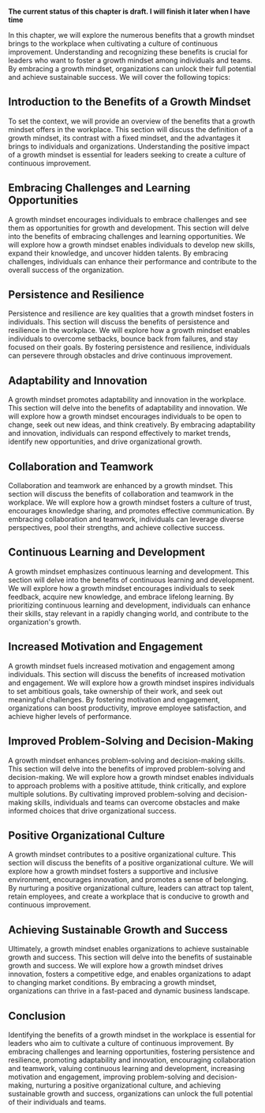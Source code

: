 **The current status of this chapter is draft. I will finish it later when I have time**

In this chapter, we will explore the numerous benefits that a growth mindset brings to the workplace when cultivating a culture of continuous improvement. Understanding and recognizing these benefits is crucial for leaders who want to foster a growth mindset among individuals and teams. By embracing a growth mindset, organizations can unlock their full potential and achieve sustainable success. We will cover the following topics:

Introduction to the Benefits of a Growth Mindset
------------------------------------------------

To set the context, we will provide an overview of the benefits that a growth mindset offers in the workplace. This section will discuss the definition of a growth mindset, its contrast with a fixed mindset, and the advantages it brings to individuals and organizations. Understanding the positive impact of a growth mindset is essential for leaders seeking to create a culture of continuous improvement.

Embracing Challenges and Learning Opportunities
-----------------------------------------------

A growth mindset encourages individuals to embrace challenges and see them as opportunities for growth and development. This section will delve into the benefits of embracing challenges and learning opportunities. We will explore how a growth mindset enables individuals to develop new skills, expand their knowledge, and uncover hidden talents. By embracing challenges, individuals can enhance their performance and contribute to the overall success of the organization.

Persistence and Resilience
--------------------------

Persistence and resilience are key qualities that a growth mindset fosters in individuals. This section will discuss the benefits of persistence and resilience in the workplace. We will explore how a growth mindset enables individuals to overcome setbacks, bounce back from failures, and stay focused on their goals. By fostering persistence and resilience, individuals can persevere through obstacles and drive continuous improvement.

Adaptability and Innovation
---------------------------

A growth mindset promotes adaptability and innovation in the workplace. This section will delve into the benefits of adaptability and innovation. We will explore how a growth mindset encourages individuals to be open to change, seek out new ideas, and think creatively. By embracing adaptability and innovation, individuals can respond effectively to market trends, identify new opportunities, and drive organizational growth.

Collaboration and Teamwork
--------------------------

Collaboration and teamwork are enhanced by a growth mindset. This section will discuss the benefits of collaboration and teamwork in the workplace. We will explore how a growth mindset fosters a culture of trust, encourages knowledge sharing, and promotes effective communication. By embracing collaboration and teamwork, individuals can leverage diverse perspectives, pool their strengths, and achieve collective success.

Continuous Learning and Development
-----------------------------------

A growth mindset emphasizes continuous learning and development. This section will delve into the benefits of continuous learning and development. We will explore how a growth mindset encourages individuals to seek feedback, acquire new knowledge, and embrace lifelong learning. By prioritizing continuous learning and development, individuals can enhance their skills, stay relevant in a rapidly changing world, and contribute to the organization's growth.

Increased Motivation and Engagement
-----------------------------------

A growth mindset fuels increased motivation and engagement among individuals. This section will discuss the benefits of increased motivation and engagement. We will explore how a growth mindset inspires individuals to set ambitious goals, take ownership of their work, and seek out meaningful challenges. By fostering motivation and engagement, organizations can boost productivity, improve employee satisfaction, and achieve higher levels of performance.

Improved Problem-Solving and Decision-Making
--------------------------------------------

A growth mindset enhances problem-solving and decision-making skills. This section will delve into the benefits of improved problem-solving and decision-making. We will explore how a growth mindset enables individuals to approach problems with a positive attitude, think critically, and explore multiple solutions. By cultivating improved problem-solving and decision-making skills, individuals and teams can overcome obstacles and make informed choices that drive organizational success.

Positive Organizational Culture
-------------------------------

A growth mindset contributes to a positive organizational culture. This section will discuss the benefits of a positive organizational culture. We will explore how a growth mindset fosters a supportive and inclusive environment, encourages innovation, and promotes a sense of belonging. By nurturing a positive organizational culture, leaders can attract top talent, retain employees, and create a workplace that is conducive to growth and continuous improvement.

Achieving Sustainable Growth and Success
----------------------------------------

Ultimately, a growth mindset enables organizations to achieve sustainable growth and success. This section will delve into the benefits of sustainable growth and success. We will explore how a growth mindset drives innovation, fosters a competitive edge, and enables organizations to adapt to changing market conditions. By embracing a growth mindset, organizations can thrive in a fast-paced and dynamic business landscape.

Conclusion
----------

Identifying the benefits of a growth mindset in the workplace is essential for leaders who aim to cultivate a culture of continuous improvement. By embracing challenges and learning opportunities, fostering persistence and resilience, promoting adaptability and innovation, encouraging collaboration and teamwork, valuing continuous learning and development, increasing motivation and engagement, improving problem-solving and decision-making, nurturing a positive organizational culture, and achieving sustainable growth and success, organizations can unlock the full potential of their individuals and teams.
